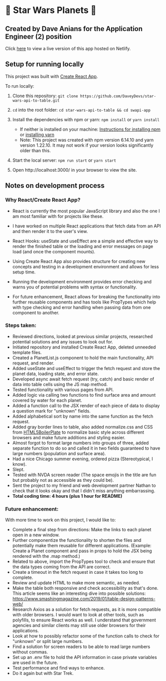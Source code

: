 # 🌟 Star Wars Planets 🌌

## Created by Dave Anians for the Application Engineer (2) position

Click [here](https://cranky-benz-ed5914.netlify.app/) to view a live version of this app hosted on Netlify.



## Setup for running locally

This project was built with [Create React App](https://create-react-app.dev/).

To run locally:

1. Clone this repository: ```git clone https://github.com/DaveyDevs/star-wars-api-to-table.git```

2. ```cd``` into the root folder: ```cd star-wars-api-to-table && cd swapi-app```
3. Install the dependencies with npm or yarn: ```npm install``` or ```yarn install```
   - If neither is installed on your machine: [Instructions for installing npm](https://www.npmjs.com/get-npm) or [installing yarn](https://classic.yarnpkg.com/en/docs/cli/install/)
   - Note: This project was created with npm version 6.14.10 and yarn version 1.22.10. It may not work if your version looks significantly older than this.
4. Start the local server: ```npm run start``` or ```yarn start```

5. Open http://localhost:3000/ in your browser to view the site.



## Notes on development process

### Why React/Create React App?

- React is currently the most popular JavaScript library and also the one I am most familiar with for projects like these.
- I have worked on multiple React applications that fetch data from an API and then render it to the user's view. 
- React Hooks: useState and useEffect are a simple and effective way to render the finished table or the loading and error messages on page load (and once the component mounts).

- Using Create React App also provides structure for creating new concepts and testing in a development environment and allows for less setup time. 
- Running the development environment provides error checking and warns you of potential problems with syntax or functionality.
- For future enhancement, React allows for breaking the functionality into further reusable components and has tools like PropTypes which help with type checking and error handling when passing data from one component to another.



### Steps taken:

- Reviewed directions, looked at previous similar projects, researched potential solutions and any issues to look out for. 
- Initiated repository and installed Create React App, deleted unneeded template files.
- Created a PlanetList.js component to hold the main functionality, API request, and render.
- Added useState and useEffect to trigger the fetch request and store the planet data, loading state, and error state.
- Developed async await fetch request (try, catch) and basic render of data into table cells using the JS map method.
- Tested functionality with various pages from API.
- Added logic via calling two functions to find surface area and amount covered by water for each planet.
- Added a function call to the JSX render of each piece of data to display a question mark for "unknown" fields.
- Added alphabetical sort by name into  the same function as the fetch request.
- Added gray border lines to table, also added normalize.css and CSS from [HTML5BoilerPlate](html5boilerplate.com/) to normalize basic style across different browsers and make future additions and styling easier.
- Almost forgot to format large numbers into groups of three, added separate function to do so and called it in two fields guaranteed to have large numbers (population and surface area).
- Had a nice Chicago summer evening, ordered pizza (Stereotypical, I know).
- Slept.
- Tested with NVDA screen reader (The space emojis in the title are fun but probably not as accessible as they could be).
- Sent the project to my friend and web development partner Nathan to check that it looks okay and that I didn't miss anything embarrassing. 
- **Total coding time: 4 hours (plus 1 hour for README)**

### Future enhancement:

With more time to work on this project, I would like to:

- Complete a final step from directions: Make the links to each planet open in a new window.
- Further componentize the functionality to shorten the files and potentially make them reusable for different applications. (Example: Create a Planet component and pass in props to hold the JSX being rendered with the .map method.)
- Related to above, import the PropTypes tool to check and ensure that the data types coming from the API are correct.
- Create a timeout in the fetch request in case it takes too long to complete.
- Review and update HTML to make more semantic, as needed.
- Make the table both responsive and check accessibility as that's done. This article seems like an interesting dive into possible solutions: https://www.smashingmagazine.com/2019/01/table-design-patterns-web/
- Research Axios as a solution for fetch requests, as it is more compatible with older browsers. I would want to look at other tools, such as polyfills, to ensure React works as well. I understand that government agencies and similar clients may still use older browsers for their applications.
- Look at how to possibly refactor some of the function calls to check for "unknown" or split large numbers.
- Find a solution for screen readers to be able to read large numbers without commas.
- Set up an .env file to hold the API information in case private variables are used in the future.
- Test performance and find ways to enhance.
- Do it again but with Star Trek. 